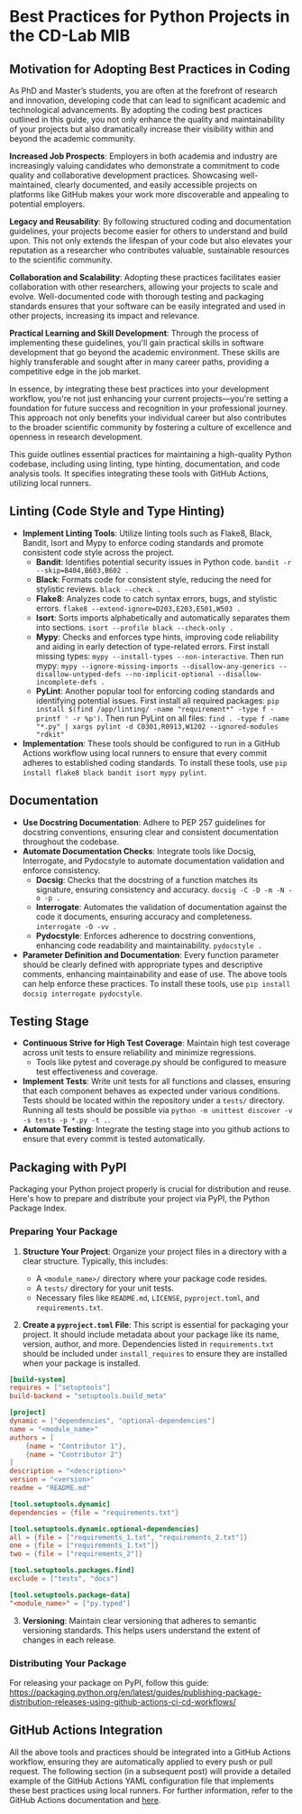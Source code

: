 
# Best Practices for Python Projects in the CD-Lab MIB

## Motivation for Adopting Best Practices in Coding
As PhD and Master’s students, you are often at the forefront of research and innovation, developing code that can lead to significant academic and technological advancements. By adopting the coding best practices outlined in this guide, you not only enhance the quality and maintainability of your projects but also dramatically increase their visibility within and beyond the academic community.

**Increased Job Prospects**: Employers in both academia and industry are increasingly valuing candidates who demonstrate a commitment to code quality and collaborative development practices. Showcasing well-maintained, clearly documented, and easily accessible projects on platforms like GitHub makes your work more discoverable and appealing to potential employers.

**Legacy and Reusability**: By following structured coding and documentation guidelines, your projects become easier for others to understand and build upon. This not only extends the lifespan of your code but also elevates your reputation as a researcher who contributes valuable, sustainable resources to the scientific community.

**Collaboration and Scalability**: Adopting these practices facilitates easier collaboration with other researchers, allowing your projects to scale and evolve. Well-documented code with thorough testing and packaging standards ensures that your software can be easily integrated and used in other projects, increasing its impact and relevance.

**Practical Learning and Skill Development**: Through the process of implementing these guidelines, you'll gain practical skills in software development that go beyond the academic environment. These skills are highly transferable and sought after in many career paths, providing a competitive edge in the job market.

In essence, by integrating these best practices into your development workflow, you're not just enhancing your current projects—you're setting a foundation for future success and recognition in your professional journey. This approach not only benefits your individual career but also contributes to the broader scientific community by fostering a culture of excellence and openness in research development.

This guide outlines essential practices for maintaining a high-quality Python codebase, including using linting, type hinting, documentation, and code analysis tools. It specifies integrating these tools with GitHub Actions, utilizing local runners.

## Linting (Code Style and Type Hinting)
- **Implement Linting Tools**: Utilize linting tools such as Flake8, Black, Bandit, Isort and Mypy to enforce coding standards and promote consistent code style across the project.
  - **Bandit**: Identifies potential security issues in Python code. `bandit -r --skip=B404,B603,B602 .`
  - **Black**: Formats code for consistent style, reducing the need for stylistic reviews. `black --check .`
  - **Flake8**: Analyzes code to catch syntax errors, bugs, and stylistic errors. `flake8 --extend-ignore=D203,E203,E501,W503 .`
  - **Isort**: Sorts imports alphabetically and automatically separates them into sections. `isort --profile black --check-only .`
  - **Mypy**: Checks and enforces type hints, improving code reliability and aiding in early detection of type-related errors. First install missing types: `mypy --install-types --non-interactive`. Then run mypy: `mypy --ignore-missing-imports --disallow-any-generics --disallow-untyped-defs --no-implicit-optional --disallow-incomplete-defs .`
  - **PyLint**: Another popular tool for enforcing coding standards and identifying potential issues. First install all required packages: `pip install $(find /app/linting/ -name "requirement*" -type f -printf ' -r %p')`. Then run PyLint on all files: `find . -type f -name "*.py" | xargs pylint -d C0301,R0913,W1202 --ignored-modules "rdkit"`
- **Implementation**: These tools should be configured to run in a GitHub Actions workflow using local runners to ensure that every commit adheres to established coding standards. To install these tools, use `pip install flake8 black bandit isort mypy pylint`.

## Documentation
- **Use Docstring Documentation**: Adhere to PEP 257 guidelines for docstring conventions, ensuring clear and consistent documentation throughout the codebase.
- **Automate Documentation Checks**: Integrate tools like Docsig, Interrogate, and Pydocstyle to automate documentation validation and enforce consistency.
  - **Docsig**: Checks that the docstring of a function matches its signature, ensuring consistency and accuracy. `docsig -C -D -m -N -o -p .`
  - **Interrogate**: Automates the validation of documentation against the code it documents, ensuring accuracy and completeness. `interrogate -O -vv .`
  - **Pydocstyle**: Enforces adherence to docstring conventions, enhancing code readability and maintainability. `pydocstyle .`
- **Parameter Definition and Documentation**: Every function parameter should be clearly defined with appropriate types and descriptive comments, enhancing maintainability and ease of use. The above tools can help enforce these practices. To install these tools, use `pip install docsig interrogate pydocstyle`.

## Testing Stage
- **Continuous Strive for High Test Coverage**: Maintain high test coverage across unit tests to ensure reliability and minimize regressions.
  - Tools like pytest and coverage.py should be configured to measure test effectiveness and coverage.
- **Implement Tests**: Write unit tests for all functions and classes, ensuring that each component behaves as expected under various conditions. Tests should be located within the repository under a `tests/` directory. Running all tests should be possible via `python -m unittest discover -v -s tests -p *.py -t .`.
- **Automate Testing**: Integrate the testing stage into you github actions to ensure that every commit is tested automatically.

## Packaging with PyPI
Packaging your Python project properly is crucial for distribution and reuse. Here's how to prepare and distribute your project via PyPI, the Python Package Index.

### Preparing Your Package
1. **Structure Your Project**: Organize your project files in a directory with a clear structure. Typically, this includes:
   - A `<module_name>/` directory where your package code resides.
   - A `tests/` directory for your unit tests.
   - Necessary files like `README.md`, `LICENSE`, `pyproject.toml`, and `requirements.txt`.

2. **Create a `pyproject.toml` File**: This script is essential for packaging your project. It should include metadata about your package like its name, version, author, and more. Dependencies listed in `requirements.txt` should be included under `install_requires` to ensure they are installed when your package is installed.
```toml
[build-system]
requires = ["setuptools"]
build-backend = "setuptools.build_meta"

[project]
dynamic = ["dependencies", "optional-dependencies"]
name = "<module_name>"
authors = [
    {name = "Contributor 1"},
    {name = "Contributor 2"}
]
description = "<description>"
version = "<version>"
readme = "README.md"

[tool.setuptools.dynamic]
dependencies = {file = "requirements.txt"}

[tool.setuptools.dynamic.optional-dependencies]
all = {file = ["requirements_1.txt", "requirements_2.txt"]}
one = {file = ["requirements_1.txt"]}
two = {file = ["requirements_2"]}

[tool.setuptools.packages.find]
exclude = ["tests", "docs"]

[tool.setuptools.package-data]
"<module_name>" = ["py.typed"]
```

3. **Versioning**: Maintain clear versioning that adheres to semantic versioning standards. This helps users understand the extent of changes in each release.

### Distributing Your Package
For releasing your package on PyPI, follow this guide: https://packaging.python.org/en/latest/guides/publishing-package-distribution-releases-using-github-actions-ci-cd-workflows/

## GitHub Actions Integration
All the above tools and practices should be integrated into a GitHub Actions workflow, ensuring they are automatically applied to every push or pull request. The following section (in a subsequent post) will provide a detailed example of the GitHub Actions YAML configuration file that implements these best practices using local runners. For further information, refer to the GitHub Actions documentation and [here](./GITHUB_ACTIONS.md).
